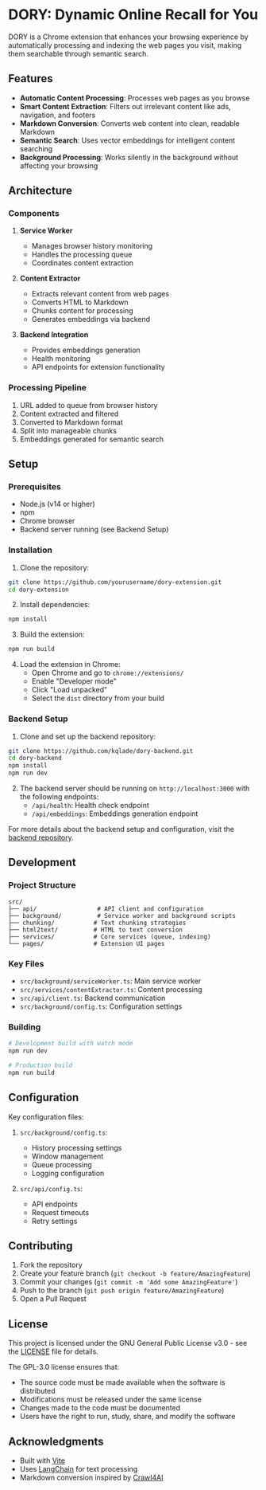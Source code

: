 # DORY: Dynamic Online Recall for You

DORY is a Chrome extension that enhances your browsing experience by automatically processing and indexing the web pages you visit, making them searchable through semantic search.

## Features

- **Automatic Content Processing**: Processes web pages as you browse
- **Smart Content Extraction**: Filters out irrelevant content like ads, navigation, and footers
- **Markdown Conversion**: Converts web content into clean, readable Markdown
- **Semantic Search**: Uses vector embeddings for intelligent content searching
- **Background Processing**: Works silently in the background without affecting your browsing

## Architecture

### Components

1. **Service Worker**
   - Manages browser history monitoring
   - Handles the processing queue
   - Coordinates content extraction

2. **Content Extractor**
   - Extracts relevant content from web pages
   - Converts HTML to Markdown
   - Chunks content for processing
   - Generates embeddings via backend

3. **Backend Integration**
   - Provides embeddings generation
   - Health monitoring
   - API endpoints for extension functionality

### Processing Pipeline

1. URL added to queue from browser history
2. Content extracted and filtered
3. Converted to Markdown format
4. Split into manageable chunks
5. Embeddings generated for semantic search

## Setup

### Prerequisites

- Node.js (v14 or higher)
- npm
- Chrome browser
- Backend server running (see Backend Setup)

### Installation

1. Clone the repository:
```bash
git clone https://github.com/yourusername/dory-extension.git
cd dory-extension
```

2. Install dependencies:
```bash
npm install
```

3. Build the extension:
```bash
npm run build
```

4. Load the extension in Chrome:
   - Open Chrome and go to `chrome://extensions/`
   - Enable "Developer mode"
   - Click "Load unpacked"
   - Select the `dist` directory from your build

### Backend Setup

1. Clone and set up the backend repository:
```bash
git clone https://github.com/kqlade/dory-backend.git
cd dory-backend
npm install
npm run dev
```

2. The backend server should be running on `http://localhost:3000` with the following endpoints:
   - `/api/health`: Health check endpoint
   - `/api/embeddings`: Embeddings generation endpoint

For more details about the backend setup and configuration, visit the [backend repository](https://github.com/kqlade/dory-backend).

## Development

### Project Structure

```
src/
├── api/                 # API client and configuration
├── background/          # Service worker and background scripts
├── chunking/           # Text chunking strategies
├── html2text/          # HTML to text conversion
├── services/           # Core services (queue, indexing)
└── pages/              # Extension UI pages
```

### Key Files

- `src/background/serviceWorker.ts`: Main service worker
- `src/services/contentExtractor.ts`: Content processing
- `src/api/client.ts`: Backend communication
- `src/background/config.ts`: Configuration settings

### Building

```bash
# Development build with watch mode
npm run dev

# Production build
npm run build
```

## Configuration

Key configuration files:

1. `src/background/config.ts`:
   - History processing settings
   - Window management
   - Queue processing
   - Logging configuration

2. `src/api/config.ts`:
   - API endpoints
   - Request timeouts
   - Retry settings

## Contributing

1. Fork the repository
2. Create your feature branch (`git checkout -b feature/AmazingFeature`)
3. Commit your changes (`git commit -m 'Add some AmazingFeature'`)
4. Push to the branch (`git push origin feature/AmazingFeature`)
5. Open a Pull Request

## License

This project is licensed under the GNU General Public License v3.0 - see the [LICENSE](LICENSE) file for details.

The GPL-3.0 license ensures that:
- The source code must be made available when the software is distributed
- Modifications must be released under the same license
- Changes made to the code must be documented
- Users have the right to run, study, share, and modify the software

## Acknowledgments

- Built with [Vite](https://vitejs.dev/)
- Uses [LangChain](https://js.langchain.com/) for text processing
- Markdown conversion inspired by [Crawl4AI](https://github.com/unclecode/crawl4ai)